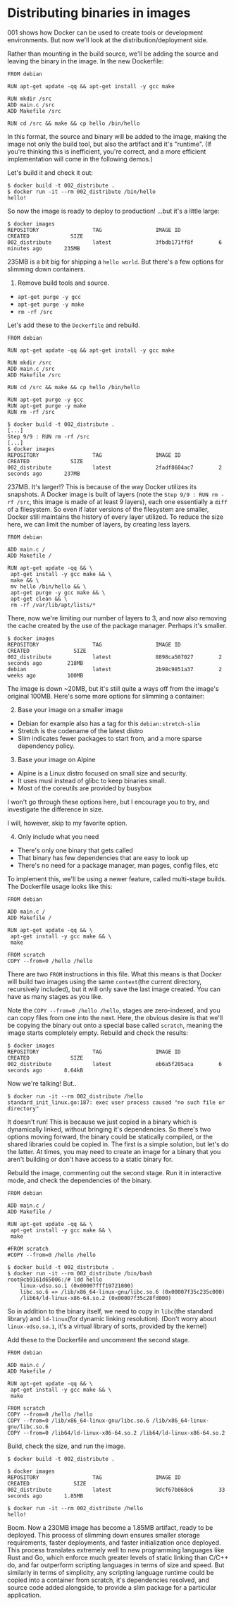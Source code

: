 # Distributing binaries in images

001 shows how Docker can be used to create tools or development environments. But now we'll look at the distribution/deployment side.

Rather than mounting in the build source, we'll be adding the source and leaving the binary in the image. In the new Dockerfile:

```
FROM debian

RUN apt-get update -qq && apt-get install -y gcc make

RUN mkdir /src
ADD main.c /src
ADD Makefile /src

RUN cd /src && make && cp hello /bin/hello
```

In this format, the source and binary will be added to the image, making the image not only the build tool, but also the artifact and it's "runtime". (If you're thinking this is inefficient, you're correct, and a more efficient implementation will come in the following demos.)

Let's build it and check it out:

```
$ docker build -t 002_distribute .
$ docker run -it --rm 002_distribute /bin/hello
hello!
```

So now the image is ready to deploy to production! ...but it's a little large:

```
$ docker images
REPOSITORY                 TAG                 IMAGE ID            CREATED             SIZE
002_distribute             latest              3fbdb171ff8f        6 minutes ago       235MB
```

235MB is a bit big for shipping a `hello world`. But there's a few options for slimming down containers.

1. Remove build tools and source.
  * `apt-get purge -y gcc`
  * `apt-get purge -y make`
  * `rm -rf /src`

Let's add these to the `Dockerfile` and rebuild.

```
FROM debian

RUN apt-get update -qq && apt-get install -y gcc make

RUN mkdir /src
ADD main.c /src
ADD Makefile /src

RUN cd /src && make && cp hello /bin/hello

RUN apt-get purge -y gcc
RUN apt-get purge -y make
RUN rm -rf /src
```

```
$ docker build -t 002_distribute .
[...]
Step 9/9 : RUN rm -rf /src
[...]
$ docker images
REPOSITORY                 TAG                 IMAGE ID            CREATED             SIZE
002_distribute             latest              2fadf8604ac7        2 seconds ago       237MB
```

237MB. It's larger!? This is because of the way Docker utilizes its snapshots. A Docker image is built of layers (note the `Step 9/9 : RUN rm -rf /src`, this image is made of at least 9 layers), each one essentially a `diff` of a filesystem. So even if later versions of the filesystem are smaller, Docker still maintains the history of every layer utilized. To reduce the size here, we can limit the number of layers, by creating less layers.

```
FROM debian

ADD main.c /
ADD Makefile /

RUN apt-get update -qq && \
 apt-get install -y gcc make && \
 make && \
 mv hello /bin/hello && \
 apt-get purge -y gcc make && \
 apt-get clean && \
 rm -rf /var/lib/apt/lists/*
```

There, now we're limiting our number of layers to 3, and now also removing the cache created by the use of the package manager. Perhaps it's smaller.

```
$ docker images
REPOSITORY                 TAG                 IMAGE ID            CREATED              SIZE
002_distribute             latest              8898ca507027        2 seconds ago        218MB
debian                     latest              2b98c9851a37        2 weeks ago          100MB
```

The image is down ~20MB, but it's still quite a ways off from the image's original 100MB. Here's some more options for slimming a container:

2. Base your image on a smaller image
  * Debian for example also has a tag for this `debian:stretch-slim`
  * Stretch is the codename of the latest distro
  * Slim indicates fewer packages to start from, and a more sparse dependency policy.

3. Base your image on Alpine
  * Alpine is a Linux distro focused on small size and security.
  * It uses musl instead of glibc to keep binaries small.
  * Most of the coreutils are provided by busybox

I won't go through these options here, but I encourage you to try, and investigate the difference in size.

I will, however, skip to my favorite option.

4. Only include what you need
  * There's only one binary that gets called
  * That binary has few dependencies that are easy to look up
  * There's no need for a package manager, man pages, config files, etc

To implement this, we'll be using a newer feature, called multi-stage builds. The Dockerfile usage looks like this:

```
FROM debian

ADD main.c /
ADD Makefile /

RUN apt-get update -qq && \
 apt-get install -y gcc make && \
 make

FROM scratch
COPY --from=0 /hello /hello
```

There are two `FROM` instructions in this file. What this means is that Docker will build two images using the same `context`(the current directory, recursively included), but it will only save the last image created. You can have as many stages as you like. 

Note the `COPY --from=0 /hello /hello`, stages are zero-indexed, and you can copy files from one into the next. Here, the obvious desire is that we'll be copying the binary out onto a special base called `scratch`, meaning the image starts completely empty. Rebuild and check the results:

```
$ docker images
REPOSITORY                 TAG                 IMAGE ID            CREATED             SIZE
002_distribute             latest              eb6a5f205aca        6 seconds ago       8.64kB
```

Now we're talking! But..

```
$ docker run -it --rm 002_distribute /hello
standard_init_linux.go:187: exec user process caused "no such file or directory"
```

It doesn't run! This is because we just copied in a binary which is dynamically linked, without bringing it's dependencies. So there's two options moving forward, the binary could be statically compiled, or the shared libraries could be copied in. The first is a simple solution, but let's do the latter. At times, you may need to create an image for a binary that you aren't building or don't have access to a static binary for.

Rebuild the image, commenting out the second stage. Run it in interactive mode, and check the dependencies of the binary.

```
FROM debian

ADD main.c /
ADD Makefile /

RUN apt-get update -qq && \
 apt-get install -y gcc make && \
 make

#FROM scratch
#COPY --from=0 /hello /hello
```

```
$ docker build -t 002_distribute .
$ docker run -it --rm 002_distribute /bin/bash
root@cb9161d65006:/# ldd hello 
	linux-vdso.so.1 (0x00007fff19721000)
	libc.so.6 => /lib/x86_64-linux-gnu/libc.so.6 (0x00007f35c235c000)
	/lib64/ld-linux-x86-64.so.2 (0x00007f35c28fd000)
```

So in addition to the binary itself, we need to copy in `libc`(the standard library) and `ld-linux`(for dynamic linking resolution). (Don't worry about `linux-vdso.so.1`, it's a virtual library of sorts, provided by the kernel)

Add these to the Dockerfile and uncomment the second stage.

```
FROM debian

ADD main.c /
ADD Makefile /

RUN apt-get update -qq && \
 apt-get install -y gcc make && \
 make

FROM scratch
COPY --from=0 /hello /hello
COPY --from=0 /lib/x86_64-linux-gnu/libc.so.6 /lib/x86_64-linux-gnu/libc.so.6
COPY --from=0 /lib64/ld-linux-x86-64.so.2 /lib64/ld-linux-x86-64.so.2
```

Build, check the size, and run the image.

```
$ docker build -t 002_distribute .

$ docker images
REPOSITORY                 TAG                 IMAGE ID            CREATED              SIZE
002_distribute             latest              9dcf67b068c6        33 seconds ago       1.85MB

$ docker run -it --rm 002_distribute /hello
hello!
```

Boom. Now a 230MB image has become a 1.85MB artifact, ready to be deployed. This process of slimming down ensures smaller storage requirements, faster deployments, and faster initialization once deployed. This process translates extremely well to new programming languages like Rust and Go, which enforce much greater levels of static linking than C/C++ do, and far outperform scripting languages in terms of size and speed. But similarly in terms of simplicity, any scripting language runtime could be copied into a container from scratch, it's dependencies resolved, and source code added alongside, to provide a slim package for a particular application.
